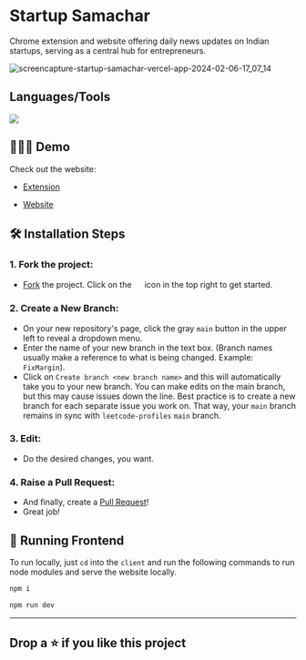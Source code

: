 # Startup Samachar

 Chrome extension and website offering daily news updates on Indian startups, serving
 as a central hub for entrepreneurs.
 
![screencapture-startup-samachar-vercel-app-2024-02-06-17_07_14](https://github.com/druvkotwani/Startup-Samachar/assets/96691139/0a2b9e09-c05e-4fa5-af34-d545af9b9e55)




## Languages/Tools

<a href="">
    <img src="https://skillicons.dev/icons?i=tailwindcss,js,react,firebase,nodejs,vercel" />
  </a>

## 👩🏽‍💻 Demo
Check out the website: 
- [Extension](https://chromewebstore.google.com/detail/ghanekeihcifbacjpfinkgmokidibmfn)

- [Website](https://startupsamachar.tech/)


## 🛠️ Installation Steps

### 1. Fork the project:
- [Fork](https://github.com/druvkotwani/Startup-Samachar) the project. Click on the <a href="https://github.com/druvkotwani/Startup-Samachar/fork"><img src="https://i.imgur.com/G4z1kEe.png" height="15" width="15"></a> icon in the top right to get started.

### 2. Create a New Branch:
- On your new repository's page, click the gray `main` button in the upper left to reveal a dropdown menu.
- Enter the name of your new branch in the text box. (Branch names usually make a reference to what is being changed. Example: `FixMargin`).
- Click on `Create branch <new branch name>` and this will automatically take you to your new branch. You can make edits on the main branch, but this may cause issues down the line. Best practice is to create a new branch for each separate issue you work on. That way, your `main` branch remains in sync with `leetcode-profiles` `main` branch.

### 3. Edit:
- Do the desired changes, you want.

### 4. Raise a Pull Request:
- And finally, create a [Pull Request](https://help.github.com/en/github/collaborating-with-issues-and-pull-requests/creating-a-pull-request)!
- Great job! 




## 🚀 Running Frontend
To run locally, just `cd` into the `client` and run the following commands to run node modules and serve the website locally.
```bash
npm i
```

```bash
npm run dev
```




<hr/>

## Drop a ⭐ if you like this project
